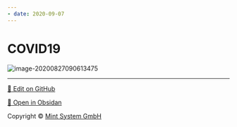 ```yaml
---
- date: 2020-09-07
---
```


# COVID19

![image-20200827090613475](https://photos.thisispiggy.com/file/wikiFiles/image-20200827090613475.png)


<hr>

[📝 Edit on GitHub](https://github.com/Mint-System/Knowledge/blob/master/COVID19.md)

[📂 Open in Obsidan](obsidian://open?vault=Knowledge%20Mint%20System&file=COVID19.md ':target=_self')

<footer>Copyright © <a href="https://www.mint-system.ch/">Mint System GmbH</a></footer>